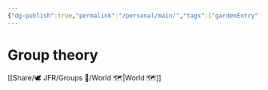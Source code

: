```yaml
---
{"dg-publish":true,"permalink":"/personal/main/","tags":["gardenEntry"]}
---
```



# Group theory

[[Share/🕊️ JFR/Groups 💫/World 🗺️\|World 🗺️]]

